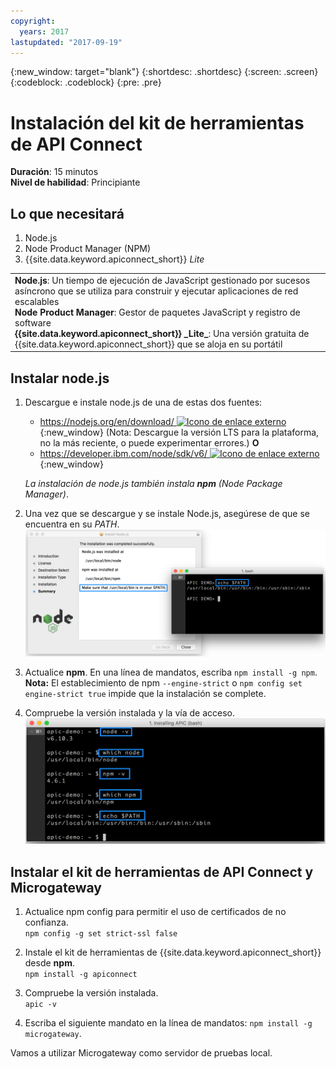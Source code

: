 ```yaml
---
copyright:
  years: 2017
lastupdated: "2017-09-19"
---
```


{:new_window: target="blank"}
{:shortdesc: .shortdesc}
{:screen: .screen}
{:codeblock: .codeblock}
{:pre: .pre}

# Instalación del kit de herramientas de API Connect
**Duración**: 15 minutos  
**Nivel de habilidad**: Principiante  

## Lo que necesitará
1. Node.js
2. Node Product Manager (NPM)
3. {{site.data.keyword.apiconnect_short}} _Lite_

<table>
  <tr><td><b>Node.js</b>: Un tiempo de ejecución de JavaScript gestionado por sucesos asíncrono que se utiliza para construir y ejecutar aplicaciones de red escalables
    <br>
    <b>Node Product Manager</b>: Gestor de paquetes JavaScript y registro de software<br>
    <b>{{site.data.keyword.apiconnect_short}} _Lite_</b>: Una versión gratuita de {{site.data.keyword.apiconnect_short}} que se aloja en su portátil</td></tr>
  </table>  


## Instalar node.js
1. Descargue e instale node.js de una de estas dos fuentes:
   * [https://nodejs.org/en/download/ ![Icono de enlace externo](../../../icons/launch-glyph.svg "Icono de enlace externo")](https://nodejs.org/en/download/){:new_window} (Nota: Descargue la versión LTS para la plataforma, no la más reciente, o puede experimentar errores.)
      **O**
   * [https://developer.ibm.com/node/sdk/v6/ ![Icono de enlace externo](../../../icons/launch-glyph.svg "Icono de enlace externo")](https://developer.ibm.com/node/sdk/v6/){:new_window}  

    _La instalación de node.js también instala **npm** (Node Package Manager)_.

2.  Una vez que se descargue y se instale Node.js, asegúrese de que se encuentra en su _PATH_.
    ![](images/verify-path.png)  

3. Actualice **npm**. En una línea de mandatos, escriba `npm install -g npm`.  
   **Nota:** El establecimiento de npm `--engine-strict` o `npm config set engine-strict true` impide que la instalación se complete.


4. Compruebe la versión instalada y la vía de acceso.
   ![](images/screenshot_install_apic-1.png)  



## Instalar el kit de herramientas de API Connect y Microgateway
1. Actualice npm config para permitir el uso de certificados de no confianza.  
   `npm config -g set strict-ssl false`  

2. Instale el kit de herramientas de {{site.data.keyword.apiconnect_short}} desde **npm**.  
    `npm install -g apiconnect`

3. Compruebe la versión instalada.  
    `apic -v`

4. Escriba el siguiente mandato en la línea de mandatos: `npm install -g microgateway`.

Vamos a utilizar Microgateway como servidor de pruebas local.
